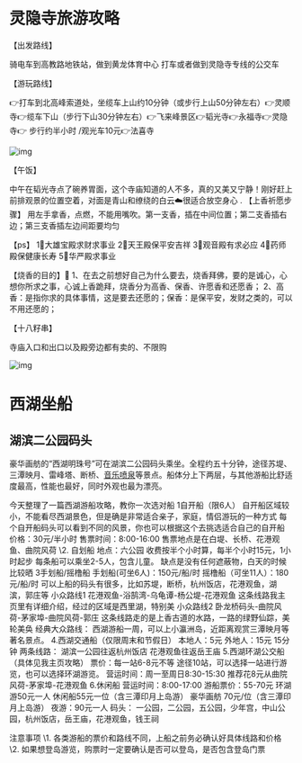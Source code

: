 # 灵隐寺旅游攻略

【出发路线】

骑电车到高教路地铁站，做到黄龙体育中心 打车或者做到灵隐寺专线的公交车

【游玩路线】

👉打车到北高峰索道处，坐缆车上山约10分钟（或步行上山50分钟左右）👉灵顺寺👉缆车下山（步行下山30分钟左右）👉飞来峰景区👉韬光寺👉永福寺👉灵隐寺👉 步行约半小时 /观光车10元👉法喜寺

![img](file:///C:/Users/94266/AppData/Local/Temp/msohtmlclip1/01/clip_image002.jpg)

【午饭】

中午在韬光寺点了碗养胃面，这个寺庙知道的人不多，真的又美又宁静！刚好赶上前排观景的位置空着，对面是青山和缭绕的白云☁️很适合放空身心
 .
 【上香祈愿步骤】
 用左手拿香，点燃，不能用嘴吹。第一支香，插在中间位置；第二支香插右边；第三支香插左边间距要均匀

 

【ps】
 1⃣️大雄宝殿求财求事业
 2⃣️天王殿保平安吉祥
 3⃣️观音殿有求必应
 4⃣️药师殿保健康长寿
 5⃣️华严殿求事业

 

【烧香的目的】🌼
 1、在去之前想好自己为什么要去，烧香拜佛，要的是诚心，心想你所求之事，心诚上香跪拜，烧香分为高香、保香、许愿香和还愿香；
 2、高香：是指你求的具体事情，这是要去还愿的；保香：是保平安，发财之类的，可以不用还愿的；

 

【十八籽串】

寺庙入口和出口以及殿旁边都有卖的、不限购

![img](file:///C:/Users/94266/AppData/Local/Temp/msohtmlclip1/01/clip_image004.jpg)

 

 

 

 

 

# 西湖坐船

## 湖滨二公园码头

豪华画舫的“西湖明珠号”可在湖滨二公园码头乘坐。全程约五十分钟，途径苏堤、三潭映月、雷峰塔、断桥、[音乐喷泉](https://m.mafengwo.cn/poi/7923270.html)等景点。船体分上下两层，与其他游船比舒适度最高，性能也最好，同时外观也最为漂亮。 

 

今天整理了一篇西湖游船攻略，教你一次选对船
 1自开船（限6人）
 自开船区域较小，不能看尽西湖景色，但是确是非常适合亲子，家庭，情侣游玩的一种方式
 每个自开船码头可以看到不同的风景，你也可以根据这个去挑选适合自己的自开船
 价格：30元/半小时
 售票时间：8:00-16:00
 售票地点是在白堤、长桥、花港观鱼、曲院风荷
 \2. 自划船
 地点：六公园
 收费按半个小时算，每半个小时15元，1小时起步
 每条船可以乘坐2-5人，包含儿童。
 缺点是没有任何遮蔽物，白天的时候比较晒
 3手划船/摇橹船
 手划船(可坐6人)：150元/船/时
 摇橹船（可坐11人）：180元/船/时
 可以上船的码头有很多，比如苏堤，断桥，杭州饭店，花港观鱼，湖滨，郭庄等
 小众路线1
 花港观鱼-浴鹄湾-乌龟谭-杨公堤-花港观鱼
 这条线路我主页里有详细介绍，经过的区域是西里湖，特别美
 小众路线2
 卧龙桥码头-曲院风荷-茅家埠-曲院风荷-郭庄
 这条线路走的是上香古道的水路，一路的绿野仙踪，美轮美奂
 经典大众路线：
 西湖游船一周，可以上小瀛洲岛，近距离观赏三潭映月等著名景点。
 4.西湖交通船（仅限周末和节假日）
 本地人：5元 外地人：15元
 15分钟
 两条线路：
 湖滨一公园往返杭州饭店
 花港观鱼往返岳王庙
 5.西湖环湖公交船（具体见我主页攻略）
 票价：每一站6-8元不等
 途径10站，可以选择一站进行游览，也可以选择环湖游览。
 营运时间：周一至周日8:30-15:30
 推荐花8元从曲院风荷-茅家埠-花港观鱼
 6.休闲船
 营运时间：8:00-17:00
 游船票价：55-70元
 环湖游50元一人
 休闲船55元一位（含三潭印月上岛游）
 豪华画舫
 70元/位（含三潭印月上岛游）
 夜游：90元一人
 码头：
 一公园，二公园，五公园，少年宫，中山公园，杭州饭店，岳王庙，花港观鱼，钱王祠

 注意事项
 \1. 各类游船的票价和路线不同，上船之前务必确认好具体线路和价格
 \2. 如果想登岛游览，购票时一定要确认是否可以登岛，是否包含登岛门票